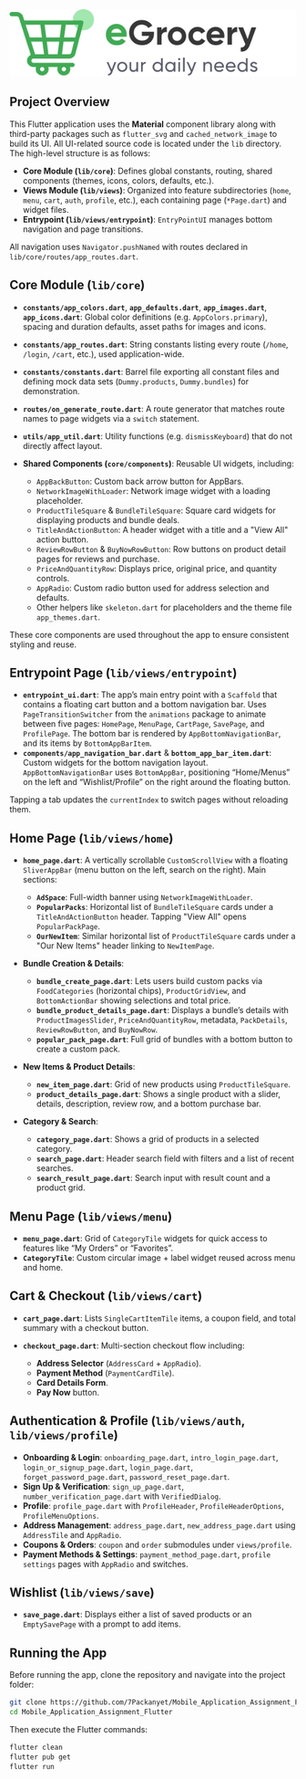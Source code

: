 
<p align="center">
  <img src="assets/images/app_logo.svg" alt="eGrocery Logo" />
</p>

## Project Overview

This Flutter application uses the **Material** component library along with third-party packages such as `flutter_svg` and `cached_network_image` to build its UI. All UI-related source code is located under the `lib` directory. The high-level structure is as follows:

* **Core Module (`lib/core`)**: Defines global constants, routing, shared components (themes, icons, colors, defaults, etc.).
* **Views Module (`lib/views`)**: Organized into feature subdirectories (`home`, `menu`, `cart`, `auth`, `profile`, etc.), each containing page (`*Page.dart`) and widget files.
* **Entrypoint (`lib/views/entrypoint`)**: `EntryPointUI` manages bottom navigation and page transitions.

All navigation uses `Navigator.pushNamed` with routes declared in `lib/core/routes/app_routes.dart`.

## Core Module (`lib/core`)

* **`constants/app_colors.dart`**, **`app_defaults.dart`**, **`app_images.dart`**, **`app_icons.dart`**: Global color definitions (e.g. `AppColors.primary`), spacing and duration defaults, asset paths for images and icons.
* **`constants/app_routes.dart`**: String constants listing every route (`/home`, `/login`, `/cart`, etc.), used application-wide.
* **`constants/constants.dart`**: Barrel file exporting all constant files and defining mock data sets (`Dummy.products`, `Dummy.bundles`) for demonstration.
* **`routes/on_generate_route.dart`**: A route generator that matches route names to page widgets via a `switch` statement.
* **`utils/app_util.dart`**: Utility functions (e.g. `dismissKeyboard`) that do not directly affect layout.
* **Shared Components (`core/components`)**: Reusable UI widgets, including:

    * `AppBackButton`: Custom back arrow button for AppBars.
    * `NetworkImageWithLoader`: Network image widget with a loading placeholder.
    * `ProductTileSquare` & `BundleTileSquare`: Square card widgets for displaying products and bundle deals.
    * `TitleAndActionButton`: A header widget with a title and a "View All" action button.
    * `ReviewRowButton` & `BuyNowRowButton`: Row buttons on product detail pages for reviews and purchase.
    * `PriceAndQuantityRow`: Displays price, original price, and quantity controls.
    * `AppRadio`: Custom radio button used for address selection and defaults.
    * Other helpers like `skeleton.dart` for placeholders and the theme file `app_themes.dart`.

These core components are used throughout the app to ensure consistent styling and reuse.

## Entrypoint Page (`lib/views/entrypoint`)

* **`entrypoint_ui.dart`**: The app’s main entry point with a `Scaffold` that contains a floating cart button and a bottom navigation bar. Uses `PageTransitionSwitcher` from the `animations` package to animate between five pages: `HomePage`, `MenuPage`, `CartPage`, `SavePage`, and `ProfilePage`. The bottom bar is rendered by `AppBottomNavigationBar`, and its items by `BottomAppBarItem`.
* **`components/app_navigation_bar.dart`** & **`bottom_app_bar_item.dart`**: Custom widgets for the bottom navigation layout. `AppBottomNavigationBar` uses `BottomAppBar`, positioning “Home/Menus” on the left and “Wishlist/Profile” on the right around the floating button.

Tapping a tab updates the `currentIndex` to switch pages without reloading them.

## Home Page (`lib/views/home`)

* **`home_page.dart`**: A vertically scrollable `CustomScrollView` with a floating `SliverAppBar` (menu button on the left, search on the right). Main sections:

    * **`AdSpace`**: Full-width banner using `NetworkImageWithLoader`.
    * **`PopularPacks`**: Horizontal list of `BundleTileSquare` cards under a `TitleAndActionButton` header. Tapping "View All" opens `PopularPackPage`.
    * **`OurNewItem`**: Similar horizontal list of `ProductTileSquare` cards under a "Our New Items" header linking to `NewItemPage`.
* **Bundle Creation & Details**:

    * **`bundle_create_page.dart`**: Lets users build custom packs via `FoodCategories` (horizontal chips), `ProductGridView`, and `BottomActionBar` showing selections and total price.
    * **`bundle_product_details_page.dart`**: Displays a bundle’s details with `ProductImagesSlider`, `PriceAndQuantityRow`, metadata, `PackDetails`, `ReviewRowButton`, and `BuyNowRow`.
    * **`popular_pack_page.dart`**: Full grid of bundles with a bottom button to create a custom pack.
* **New Items & Product Details**:

    * **`new_item_page.dart`**: Grid of new products using `ProductTileSquare`.
    * **`product_details_page.dart`**: Shows a single product with a slider, details, description, review row, and a bottom purchase bar.
* **Category & Search**:

    * **`category_page.dart`**: Shows a grid of products in a selected category.
    * **`search_page.dart`**: Header search field with filters and a list of recent searches.
    * **`search_result_page.dart`**: Search input with result count and a product grid.

## Menu Page (`lib/views/menu`)

* **`menu_page.dart`**: Grid of `CategoryTile` widgets for quick access to features like “My Orders” or “Favorites”.
* **`CategoryTile`**: Custom circular image + label widget reused across menu and home.

## Cart & Checkout (`lib/views/cart`)

* **`cart_page.dart`**: Lists `SingleCartItemTile` items, a coupon field, and total summary with a checkout button.
* **`checkout_page.dart`**: Multi-section checkout flow including:

    * **Address Selector** (`AddressCard` + `AppRadio`).
    * **Payment Method** (`PaymentCardTile`).
    * **Card Details Form**.
    * **Pay Now** button.

## Authentication & Profile (`lib/views/auth`, `lib/views/profile`)

* **Onboarding & Login**: `onboarding_page.dart`, `intro_login_page.dart`, `login_or_signup_page.dart`, `login_page.dart`, `forget_password_page.dart`, `password_reset_page.dart`.
* **Sign Up & Verification**: `sign_up_page.dart`, `number_verification_page.dart` with `VerifiedDialog`.
* **Profile**: `profile_page.dart` with `ProfileHeader`, `ProfileHeaderOptions`, `ProfileMenuOptions`.
* **Address Management**: `address_page.dart`, `new_address_page.dart` using `AddressTile` and `AppRadio`.
* **Coupons & Orders**: `coupon` and `order` submodules under `views/profile`.
* **Payment Methods & Settings**: `payment_method_page.dart`, `profile settings` pages with `AppRadio` and switches.

## Wishlist (`lib/views/save`)

* **`save_page.dart`**: Displays either a list of saved products or an `EmptySavePage` with a prompt to add items.

## Running the App

Before running the app, clone the repository and navigate into the project folder:

```bash
git clone https://github.com/7Packanyet/Mobile_Application_Assignment_Flutter.git
cd Mobile_Application_Assignment_Flutter
```

Then execute the Flutter commands:

```bash
flutter clean
flutter pub get
flutter run
```
